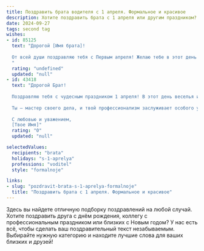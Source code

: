 ```yaml
---
title: Поздравить брата водителя с 1 апреля. Формальное и красивое
description: Хотите поздравить брата с 1 апреля или другим праздником? Наш ИИ создаст незабываемое поздравление, а вы обязательно выделитесь среди других.  
date: 2024-09-27
tags: second tag
wishes:
- id: 85125
  text: "Дорогой [Имя брата]!
  
  От всей души поздравляю тебя с Первым апреля! Желаю тебе в этот день и во все последующие дни безопасных дорог, успехов в твоей важной и ответственной профессии водителя, благополучия и отличного настроения. Пусть удача всегда сопутствует тебе в пути, а каждый день будет наполнен радостью и комфортом.
  "
  rating: "undefined"
  updated: "null"
- id: 43418
  text: "Дорогой Брат!
  
  Поздравляю тебя с чудесным праздником 1 апреля! В этот день веселья и шуток позволь пожелать тебе удачи на каждом километре твоего пути. Пусть каждый рейс будет безопасным, а дорога радостной и ровной!
  
  Ты — мастер своего дела, и твой профессионализм заслуживает особого уважения. Желаю тебе новых горизонтов, интересных маршрутов и, конечно же, хороших пассажиров. Пусть жизнь дарит счастье и удачу, а на пути встречаются только добрые и отзывчивые люди.
  
  С любовью и уважением,
  [Твое Имя]"
  rating: "0"
  updated: "null"

selectedValues:
  recipients: "brata"
  holidays: "s-1-aprelya"
  professions: "voditel"
  style: "formalnoje"

links:
- slug: "pozdravit-brata-s-1-aprelya-formalnoje"
  title: "Поздравить брата с 1 апреля. Формальное и красивое"
---
```


Здесь вы найдете отличную подборку поздравлений на любой случай. 
Хотите поздравить друга с днём рождения, коллегу с профессиональным праздником или близких с Новым годом? У нас есть всё, чтобы сделать ваш поздравительный текст незабываемым. Выбирайте нужную категорию и находите лучшие слова для ваших близких и друзей!
